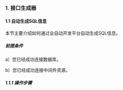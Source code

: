 ### 1. 接口生成器

#### 1.1 自动生成SQL信息

本节主要介绍如何通过全自动开发平台自动生成SQL信息。

##### 前提条件

a）您已经成功连接数据库。

b）您已经成功连接中间件资源。

##### 1.1.1 操作步骤
